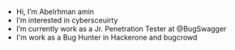 - Hi, I’m Abelrhman amin
- I’m interested in cybersceuirty 
- I’m currently work as a Jr. Penetration Tester at @BugSwagger
- I'm work as a Bug Hunter in Hackerone and bugcrowd 
<!---
abdelrhman-amin/abdelrhman-amin is a ✨ special ✨ repository because its `README.md` (this file) appears on your GitHub profile.
You can click the Preview link to take a look at your changes.
--->
